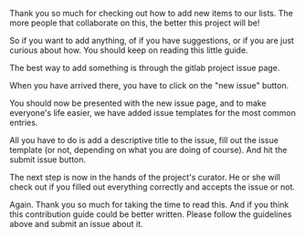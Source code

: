 Thank you so much for checking out how to add new items to our lists. The more people that collaborate on this, the better this project will be!


So if you want to add anything, of if you have suggestions, or if you are just curious about how. You should keep on reading this little guide.


The best way to add something is through the gitlab project issue page.


When you have arrived there, you have to click on the "new issue" button.


You should now be presented with the new issue page, and to make everyone's life easier, we have added issue templates for the most common entries.


All you have to do is add a descriptive title to the issue, fill out the issue template (or not, depending on what you are doing of course). And hit the submit issue button.


The next step is now in the hands of the project's curator. He or she will check out if you filled out everything correctly and accepts the issue or not.


Again. Thank you so much for taking the time to read this. And if you think this contribution guide could be better written. Please follow the guidelines above and submit an issue about it.